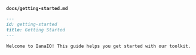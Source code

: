 
**`docs/getting-started.md`**
```markdown
---
id: getting-started
title: Getting Started
---

Welcome to IanaIO! This guide helps you get started with our toolkit.
